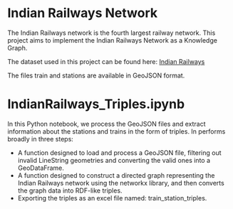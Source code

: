 # Indian Railways Network

The Indian Railways network is the fourth largest railway network. This project aims to implement the Indian Railways Network as a Knowledge Graph.

The dataset used in this project can be found here: [Indian Railways](https://www.kaggle.com/datasets/sripaadsrinivasan/indian-railways-dataset)

The files train and stations are available in GeoJSON format.

# IndianRailways_Triples.ipynb

In this Python notebook, we process the GeoJSON files and extract information about the stations and trains in the form of triples. In performs broadly in three steps:

- A function designed to load and process a GeoJSON file, filtering out invalid LineString geometries and converting the valid ones into a GeoDataFrame.
- A function designed to construct a directed graph representing the Indian Railways network using the networkx library, and then converts the graph data into RDF-like triples.
- Exporting the triples as an excel file named: train_station_triples.


